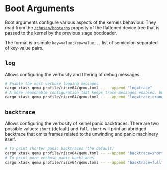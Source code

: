 # Boot Arguments

Boot arguments configure various aspects of the kernels behaviour. They read from the 
[`/chosen/bootargs`](https://devicetree-specification.readthedocs.io/en/stable/devicenodes.html#chosen-node) property of the
flattened device tree that is passed to the kernel by the previous stage bootloader.

The format is a simple `key=value;key=value;..` list of semicolon separated of key-value pairs.

## `log`

Allows configuring the verbosity and filtering of debug messages.

```sh
# Enable the most verbose logging messages
cargo xtask qemu profile/riscv64/qemu.toml -- --append "log=trace"
# A more reasonable configuration that keeps trace messages enabled, but silences the very spammy ones
cargo xtask qemu profile/riscv64/qemu.toml -- --append "log=trace,cranelift_codegen=off,ksharded_slab=off"
```

## `backtrace`

Allows configuring the verbosity of kernel panic backtraces. There are two possible values: `short` (default) and `full`.
`short` will print an abridged backtrace that omits frames related to the unwinding and panic machinery itself.

```sh
# To print shorter panic backtraces (the default)
cargo xtask qemu profile/riscv64/qemu.toml -- --append "backtrace=short"
# To print more verbose panic backtraces
cargo xtask qemu profile/riscv64/qemu.toml -- --append "backtrace=full"
```